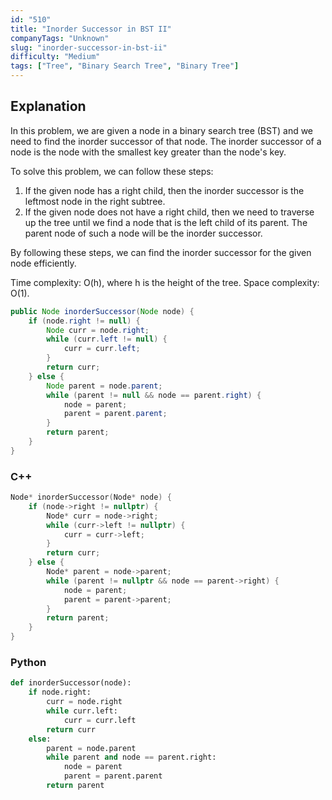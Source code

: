```yaml
---
id: "510"
title: "Inorder Successor in BST II"
companyTags: "Unknown"
slug: "inorder-successor-in-bst-ii"
difficulty: "Medium"
tags: ["Tree", "Binary Search Tree", "Binary Tree"]
---
```


## Explanation

In this problem, we are given a node in a binary search tree (BST) and we need to find the inorder successor of that node. The inorder successor of a node is the node with the smallest key greater than the node's key.

To solve this problem, we can follow these steps:
1. If the given node has a right child, then the inorder successor is the leftmost node in the right subtree.
2. If the given node does not have a right child, then we need to traverse up the tree until we find a node that is the left child of its parent. The parent node of such a node will be the inorder successor.

By following these steps, we can find the inorder successor for the given node efficiently.

Time complexity: O(h), where h is the height of the tree.
Space complexity: O(1).
```java
public Node inorderSuccessor(Node node) {
    if (node.right != null) {
        Node curr = node.right;
        while (curr.left != null) {
            curr = curr.left;
        }
        return curr;
    } else {
        Node parent = node.parent;
        while (parent != null && node == parent.right) {
            node = parent;
            parent = parent.parent;
        }
        return parent;
    }
}
```

### C++
```cpp
Node* inorderSuccessor(Node* node) {
    if (node->right != nullptr) {
        Node* curr = node->right;
        while (curr->left != nullptr) {
            curr = curr->left;
        }
        return curr;
    } else {
        Node* parent = node->parent;
        while (parent != nullptr && node == parent->right) {
            node = parent;
            parent = parent->parent;
        }
        return parent;
    }
}
```

### Python
```python
def inorderSuccessor(node):
    if node.right:
        curr = node.right
        while curr.left:
            curr = curr.left
        return curr
    else:
        parent = node.parent
        while parent and node == parent.right:
            node = parent
            parent = parent.parent
        return parent
```